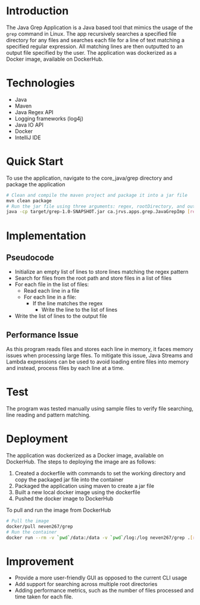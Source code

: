 # Introduction
The Java Grep Application is a Java based tool that mimics the usage of the `grep` command in Linux. The app recursively searches a specified file directory for any files and searches each file for a line of text matching a specified regular expression. All matching lines are then outputted to an output file specified by the user. The application was dockerized as a Docker image, available on DockerHub. 

# Technologies 
- Java
- Maven
- Java Regex API
- Logging frameworks (log4j)
- Java IO API 
- Docker
- IntelliJ IDE

# Quick Start
To use the application, navigate to the core_java/grep directory and package the application
```bash
# Clean and compile the maven project and package it into a jar file
mvn clean package 
# Run the jar file using three arguments: regex, rootDirectory, and outputFile
java -cp target/grep-1.0-SNAPSHOT.jar ca.jrvs.apps.grep.JavaGrepImp [regex] [rootDirectory] [outputFile]
```

# Implementation
## Pseudocode
- Initialize an empty list of lines to store lines matching the regex pattern
- Search for files from the root path and store files in a list of files
- For each file in the list of files:
  - Read each line in a file
  - For each line in a file:
    - If the line matches the regex
      - Write the line to the list of lines
- Write the list of lines to the output file

## Performance Issue
As this program reads files and stores each line in memory, it faces memory issues when processing large files. To mitigate this issue, Java Streams and Lambda expressions can be used to avoid loading entire files into memory and instead, process files by each line at a time.

# Test
The program was tested manually using sample files to verify file searching, line reading and pattern matching.

# Deployment
The application was dockerized as a Docker image, available on DockerHub.
The steps to deploying the image are as follows:
1. Created a dockerfile with commands to set the working directory and copy the packaged jar file into the container
2. Packaged the application using maven to create a jar file 
3. Built a new local docker image using the dockerfile
4. Pushed the docker image to DockerHub

To pull and run the image from DockerHub
```bash
# Pull the image
docker/pull neven267/grep
# Run the container
docker run --rm -v `pwd`/data:/data -v `pwd`/log:/log neven267/grep .[regex] /data /log/grep.out
```

# Improvement
- Provide a more user-friendly GUI as opposed to the current CLI usage
- Add support for searching across multiple root directories
- Adding performance metrics, such as the number of files processed and time taken for each file.

